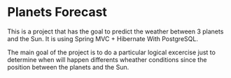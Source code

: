 Planets Forecast
=============

This is a project that has the goal to predict the weather between 3 planets and the Sun. It is using Spring MVC + Hibernate With PostgreSQL. 

The main goal of the project is to do a particular logical excercise just to determine when will happen differents wheather conditions since the position between the planets and the Sun.
